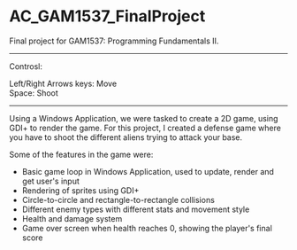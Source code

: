 # AC_GAM1537_FinalProject

Final project for GAM1537: Programming Fundamentals II.

________________________________________________________________________
Controsl:

Left/Right Arrows keys: Move  
Space: Shoot
________________________________________________________________________

Using a Windows Application, we were tasked to create a 2D game, using GDI+ to render the game. For this project, I created a defense game where you have to shoot the different aliens trying to attack your base.

Some of the features in the game were:
* Basic game loop in Windows Application, used to update, render and get user's input
* Rendering of sprites using GDI+
* Circle-to-circle and rectangle-to-rectangle collisions
* Different enemy types with different stats and movement style
* Health and damage system
* Game over screen when health reaches 0, showing the player's final score
